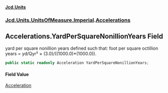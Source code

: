 #### [Jcd.Units](index.md 'index')
### [Jcd.Units.UnitsOfMeasure.Imperial](Jcd.Units.UnitsOfMeasure.Imperial.md 'Jcd.Units.UnitsOfMeasure.Imperial').[Accelerations](Accelerations.md 'Jcd.Units.UnitsOfMeasure.Imperial.Accelerations')

## Accelerations.YardPerSquareNonillionYears Field

yard per square nonillion years defined such that: foot per square octillion years = yd/Qyr² ×
(3.0)/((1000.0)*(1000.0)).

```csharp
public static readonly Acceleration YardPerSquareNonillionYears;
```

#### Field Value
[Acceleration](Acceleration.md 'Jcd.Units.UnitTypes.Acceleration')